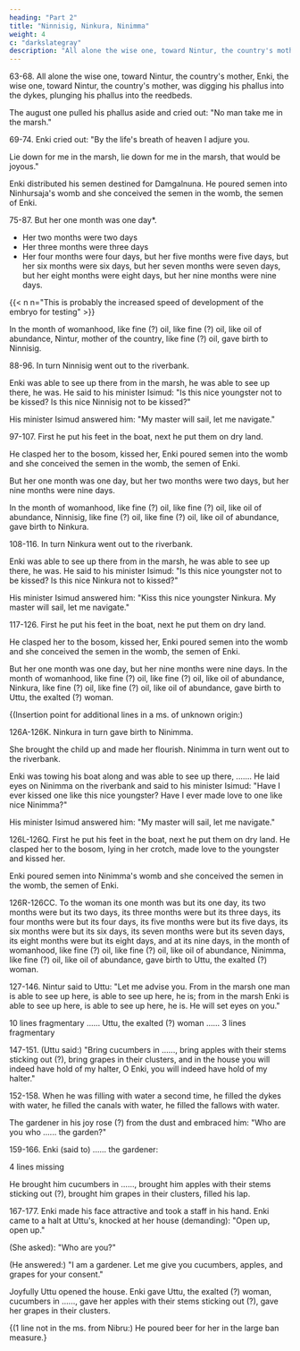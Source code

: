 ```yaml
---
heading: "Part 2"
title: "Ninnisig, Ninkura, Ninimma"
weight: 4
c: "darkslategray"
description: "All alone the wise one, toward Nintur, the country's mother, Enki, the wise one, toward Nintur, the country's mother"
---
```





63-68. All alone the wise one, toward Nintur, the country's mother, Enki, the wise one, toward Nintur, the country's mother, was digging his phallus into the dykes, plunging his phallus into the reedbeds. 

The august one pulled his phallus aside and cried out: "No man take me in the marsh."


69-74. Enki cried out: "By the life's breath of heaven I adjure you. 

Lie down for me in the marsh, lie down for me in the marsh, that would be joyous." 

Enki distributed his semen destined for Damgalnuna. He poured semen into Ninhursaja's womb and she conceived the semen in the womb, the semen of Enki.

75-87. But her one month was one day*.
- Her two months were two days
- Her three months were three days
- Her four months were four days, but her five months were five days, but her six months were six days, but her seven months were seven days, but her eight months were eight days, but her nine months were nine days. 


{{< n n="This is probably the increased speed of development of the embryo for testing" >}}


In the month of womanhood, like fine (?) oil, like fine (?) oil, like oil of abundance, Nintur, mother of the country, like fine (?) oil, gave birth to Ninnisig.

88-96. In turn Ninnisig went out to the riverbank. 

Enki was able to see up there from in the marsh, he was able to see up there, he was. He said to his minister Isimud: "Is this nice youngster not to be kissed? Is this nice Ninnisig not to be kissed?" 

His minister Isimud answered him: "My master will sail, let me navigate."


97-107. First he put his feet in the boat, next he put them on dry land. 

He clasped her to the bosom, kissed her, Enki poured semen into the womb and she conceived the semen in the womb, the semen of Enki. 

But her one month was one day, but her two months were two days, but her nine months were nine days. 

In the month of womanhood, like fine (?) oil, like fine (?) oil, like oil of abundance, Ninnisig, like fine (?) oil, like fine (?) oil, like oil of abundance, gave birth to Ninkura.

108-116. In turn Ninkura went out to the riverbank. 

Enki was able to see up there from in the marsh, he was able to see up there, he was. He said to his minister Isimud: "Is this nice youngster not to be kissed? Is this nice Ninkura not to kissed?" 

His minister Isimud answered him: "Kiss this nice youngster Ninkura. My master will sail, let me navigate."

117-126. First he put his feet in the boat, next he put them on dry land. 

He clasped her to the bosom, kissed her, Enki poured semen into the womb and she conceived the semen in the womb, the semen of Enki. 

But her one month was one day, but her nine months were nine days. In the month of womanhood, like fine (?) oil, like fine (?) oil, like oil of abundance, Ninkura, like fine (?) oil, like fine (?) oil, like oil of abundance, gave birth to Uttu, the exalted (?) woman.

{(Insertion point for additional lines in a ms. of unknown origin:)

126A-126K. Ninkura in turn gave birth to Ninimma. 

She brought the child up and made her flourish. Ninimma in turn went out to the riverbank. 

Enki was towing his boat along and was able to see up there, ....... He laid eyes on Ninimma on the riverbank and said to his minister Isimud: "Have I ever kissed one like this nice youngster? Have I ever made love to one like nice Ninimma?" 

His minister Isimud answered him: "My master will sail, let me navigate."


126L-126Q. First he put his feet in the boat, next he put them on dry land. He clasped her to the bosom, lying in her crotch, made love to the youngster and kissed her. 

Enki poured semen into Ninimma's womb and she conceived the semen in the womb, the semen of Enki.


126R-126CC. To the woman its one month was but its one day, its two months were but its two days, its three months were but its three days, its four months were but its four days, its five months were but its five days, its six months were but its six days, its seven months were but its seven days, its eight months were but its eight days, and at its nine days, in the month of womanhood, like fine (?) oil, like fine (?) oil, like oil of abundance, Ninimma, like fine (?) oil, like oil of abundance, gave birth to Uttu, the exalted (?) woman.


127-146. Nintur said to Uttu: "Let me advise you. From in the marsh one man is able to see up here, is able to see up here, he is; from in the marsh Enki is able to see up here, is able to see up here, he is. He will set eyes on you."

10 lines fragmentary ...... Uttu, the exalted (?) woman ......
3 lines fragmentary

147-151. (Uttu said:) "Bring cucumbers in ......, bring apples with their stems sticking out (?), bring grapes in their clusters, and in the house you will indeed have hold of my halter, O Enki, you will indeed have hold of my halter."

152-158. When he was filling with water a second time, he filled the dykes with water, he filled the canals with water, he filled the fallows with water. 

The gardener in his joy rose (?) from the dust and embraced him: "Who are you who ...... the garden?"

159-166. Enki (said to) ...... the gardener:

4 lines missing

He brought him cucumbers in ......, brought him apples with their stems sticking out (?), brought him grapes in their clusters, filled his lap.

167-177. Enki made his face attractive and took a staff in his hand. Enki came to a halt at Uttu's, knocked at her house (demanding): "Open up, open up." 

(She asked): "Who are you?"

(He answered:) "I am a gardener. Let me give you cucumbers, apples, and grapes for your consent." 

Joyfully Uttu opened the house. Enki gave Uttu, the exalted (?) woman, cucumbers in ......, gave her apples with their stems sticking out (?), gave her grapes in their clusters. 

{(1 line not in the ms. from Nibru:) He poured beer for her in the large ban measure.}

